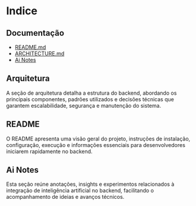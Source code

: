 # Indice

## Documentação

- [README.md](README.md) 
- [ARCHITECTURE.md](ARCHITECTURE.MD) 
- [Ai Notes](ai-notes.md)

## Arquitetura
A seção de arquitetura detalha a estrutura do backend, abordando os principais componentes, padrões utilizados e decisões técnicas que garantem escalabilidade, segurança e manutenção do sistema.

## README

O README apresenta uma visão geral do projeto, instruções de instalação, configuração, execução e informações essenciais para desenvolvedores iniciarem rapidamente no backend.


## Ai Notes

Esta seção reúne anotações, insights e experimentos relacionados à integração de inteligência artificial no backend, facilitando o acompanhamento de ideias e avanços técnicos.